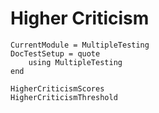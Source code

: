 # Higher Criticism

```@meta
CurrentModule = MultipleTesting
DocTestSetup = quote
    using MultipleTesting
end
```


```@docs
HigherCriticismScores
HigherCriticismThreshold
```

